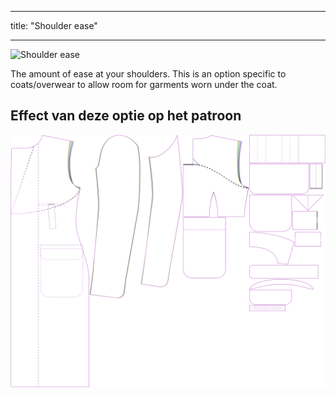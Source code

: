- - -
title: "Shoulder ease"
- - -

![Shoulder ease](./shoulderease.svg)

The amount of ease at your shoulders. This is an option specific to coats/overwear to allow room for garments worn under the coat.

## Effect van deze optie op het patroon

![This image shows the effect of this option by superimposing several variants that have a different value for this option](carlton_shoulderease_sample.svg "Effect of this option on the pattern")
